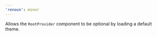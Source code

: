 ```yaml
---
'renoun': minor
---
```


Allows the `RootProvider` component to be optional by loading a default theme.
